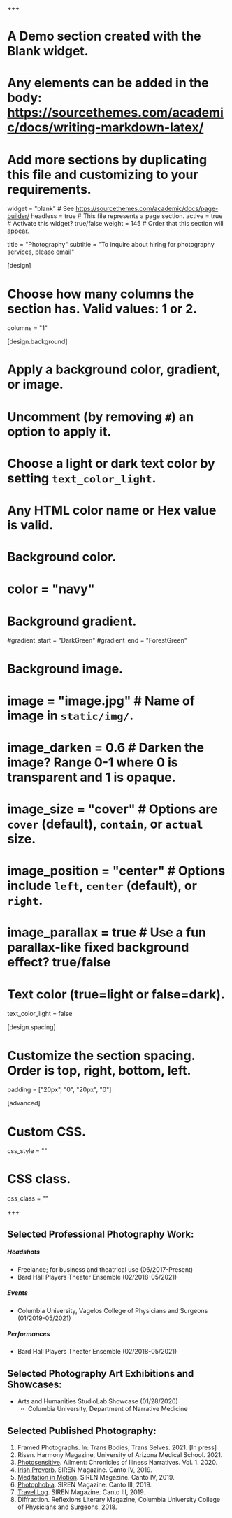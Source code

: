 +++
# A Demo section created with the Blank widget.
# Any elements can be added in the body: https://sourcethemes.com/academic/docs/writing-markdown-latex/
# Add more sections by duplicating this file and customizing to your requirements.

widget = "blank"  # See https://sourcethemes.com/academic/docs/page-builder/
headless = true  # This file represents a page section.
active = true  # Activate this widget? true/false
weight = 145  # Order that this section will appear.

title = "Photography"
subtitle = "To inquire about hiring for photography services, please [email](teddy.goetz@columbia.edu)"

[design]
  # Choose how many columns the section has. Valid values: 1 or 2.
  columns = "1"

[design.background]
  # Apply a background color, gradient, or image.
  #   Uncomment (by removing `#`) an option to apply it.
  #   Choose a light or dark text color by setting `text_color_light`.
  #   Any HTML color name or Hex value is valid.

  # Background color.
  # color = "navy"
  
  # Background gradient.
  #gradient_start = "DarkGreen"
  #gradient_end = "ForestGreen"
  
  # Background image.
  # image = "image.jpg"  # Name of image in `static/img/`.
  # image_darken = 0.6  # Darken the image? Range 0-1 where 0 is transparent and 1 is opaque.
  # image_size = "cover"  #  Options are `cover` (default), `contain`, or `actual` size.
  # image_position = "center"  # Options include `left`, `center` (default), or `right`.
  # image_parallax = true  # Use a fun parallax-like fixed background effect? true/false
  
  # Text color (true=light or false=dark).
  text_color_light = false

[design.spacing]
  # Customize the section spacing. Order is top, right, bottom, left.
  padding = ["20px", "0", "20px", "0"]

[advanced]
 # Custom CSS. 
 css_style = ""
 
 # CSS class.
 css_class = ""


+++


## Selected Professional Photography Work:

##### Headshots
* Freelance; for business and theatrical use (06/2017-Present)
* Bard Hall Players Theater Ensemble (02/2018-05/2021)
##### Events
* Columbia University, Vagelos College of Physicians and Surgeons (01/2019-05/2021)
##### Performances 
* Bard Hall Players Theater Ensemble (02/2018-05/2021)

## Selected Photography Art Exhibitions and Showcases:
* Arts and Humanities StudioLab Showcase (01/28/2020)
    * Columbia University, Department of Narrative Medicine

## Selected Published Photography:
1. Framed Photographs. In: Trans Bodies, Trans Selves. 2021. [In press]
1. Risen. Harmony Magazine, University of Arizona Medical School. 2021. 
1. [Photosensitive](https://ailmentcoin.org/issues). Ailment: Chronicles of Illness Narratives. Vol. 1. 2020. 
2. [Irish Proverb](http://cantodellasirena.com/mind-the-gap.html). SIREN Magazine. Canto IV, 2019. 
3. [Meditation in Motion](http://cantodellasirena.com/mind-the-gap.html). SIREN Magazine. Canto IV, 2019. 
4. [Photophobia](http://cantodellasirena.com/photophobia.html). SIREN Magazine. Canto III, 2019. 
5. [Travel Log](http://cantodellasirena.com/photophobia.html). SIREN Magazine. Canto III, 2019. 
6. Diffraction. Reflexions Literary Magazine, Columbia University College of Physicians and Surgeons. 2018. 

